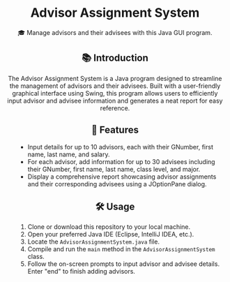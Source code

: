 <h1 style="text-align: center;">Advisor Assignment System</h1>

<p style="text-align: center;">
</p>

<p style="text-align: center;">
    🎓 Manage advisors and their advisees with this Java GUI program.
</p>

<h2 style="text-align: center;">📚 Introduction</h2>

<p style="text-align: center;">
    The Advisor Assignment System is a Java program designed to streamline the management of advisors and their advisees.
    Built with a user-friendly graphical interface using Swing, this program allows users to efficiently input advisor
    and advisee information and generates a neat report for easy reference.
</p>

<h2 style="text-align: center;">🚀 Features</h2>

<ul style="list-style-type: disc; margin-left: 2em;">
    <li>Input details for up to 10 advisors, each with their GNumber, first name, last name, and salary.</li>
    <li>For each advisor, add information for up to 30 advisees including their GNumber, first name, last name, class
        level, and major.</li>
    <li>Display a comprehensive report showcasing advisor assignments and their corresponding advisees using a JOptionPane
        dialog.</li>
</ul>

<h2 style="text-align: center;">🛠️ Usage</h2>

<ol style="list-style-type: decimal; margin-left: 2em;">
    <li>Clone or download this repository to your local machine.</li>
    <li>Open your preferred Java IDE (Eclipse, IntelliJ IDEA, etc.).</li>
    <li>Locate the <code>AdvisorAssignmentSystem.java</code> file.</li>
    <li>Compile and run the <code>main</code> method in the <code>AdvisorAssignmentSystem</code> class.</li>
    <li>Follow the on-screen prompts to input advisor and advisee details. Enter "end" to finish adding advisors.</li>
</ol>

